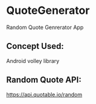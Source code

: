 # QuoteGenerator
Random Quote Genrerator App 

## Concept Used:
Android volley library

## Random Quote API:
https://api.quotable.io/random
